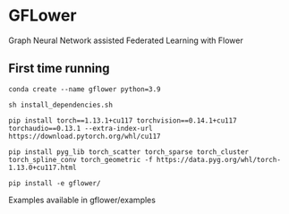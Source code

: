 # GFLower

Graph Neural Network assisted Federated Learning with Flower

## First time running

```
conda create --name gflower python=3.9

sh install_dependencies.sh 

pip install torch==1.13.1+cu117 torchvision==0.14.1+cu117 torchaudio==0.13.1 --extra-index-url https://download.pytorch.org/whl/cu117

pip install pyg_lib torch_scatter torch_sparse torch_cluster torch_spline_conv torch_geometric -f https://data.pyg.org/whl/torch-1.13.0+cu117.html

pip install -e gflower/
```

Examples available in gflower/examples

